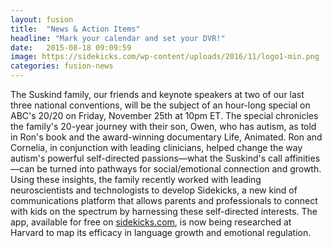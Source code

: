 ```yaml
---
layout: fusion
title:  "News & Action Items"
headline: "Mark your calendar and set your DVR!"
date:   2015-08-18 09:09:59
image: https://sidekicks.com/wp-content/uploads/2016/11/logo1-min.png
categories: fusion-news
---
```

The Suskind family, our friends and keynote speakers at two of our last three national conventions, will be the subject of an hour-long special on ABC's 20/20 on Friday, November 25th at 10pm ET. The special chronicles the family's 20-year journey with their son, Owen, who has autism, as told in Ron's book and the award-winning documentary Life, Animated. Ron and Cornelia, in conjunction with leading clinicians, helped change the way autism's powerful self-directed passions—what the Suskind's call affinities—can be turned into pathways for social/emotional connection and growth. Using these insights, the family recently worked with leading neuroscientists and technologists to develop Sidekicks, a new kind of communications platform that allows parents and professionals to connect with kids on the spectrum by harnessing these self-directed interests. The app, available for free on <a href="http://sidekicks.com/">sidekicks.com</a>, is now being researched at Harvard to map its efficacy in language growth and emotional regulation.